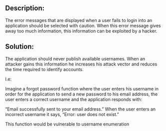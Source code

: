 ## Description:

The error messages that are displayed when a user fails to login into an application
should be selected with caution. When this error message gives away too much information,
this information can be exploited by a hacker.

## Solution:

The application should never publish available usernames. When an attacker gains this
information he increases his attack vector and reduces the time
required to identify accounts.

I.e:

Imagine a forgot password function where the user enters his username in order for the
application to send a new password to his email address, the user enters a correct username
and the application responds with:

“Email successfully sent to your email address.” When the user enters an incorrect username it says,  “Error: user does not exist.”

This function would be vulnerable to username enumeration
